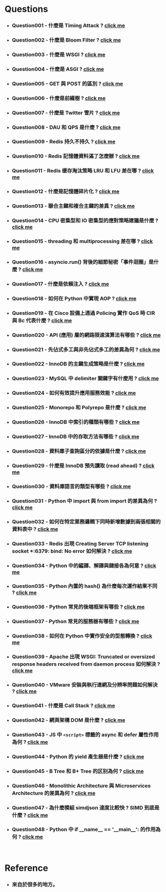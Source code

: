 Questions
=====
* ### Question001 - 什麼是 Timing Attack ? [click me](https://github.com/GitHub-WeiChiang/main/tree/master/Questions/Question001)
* ### Question002 - 什麼是 Bloom Filter ? [click me](https://github.com/GitHub-WeiChiang/main/tree/master/Questions/Question002)
* ### Question003 - 什麼是 WSGI ? [click me](https://github.com/GitHub-WeiChiang/main/tree/master/Questions/Question003)
* ### Question004 - 什麼是 ASGI ? [click me](https://github.com/GitHub-WeiChiang/main/tree/master/Questions/Question004)
* ### Question005 - GET 與 POST 的區別 ? [click me](https://github.com/GitHub-WeiChiang/main/tree/master/Questions/Question005)
* ### Question006 - 什麼是前綴樹 ? [click me](https://github.com/GitHub-WeiChiang/main/tree/master/Questions/Question006)
* ### Question007 - 什麼是 Twitter 雪片 ? [click me](https://github.com/GitHub-WeiChiang/main/tree/master/Questions/Question007)
* ### Question008 - DAU 和 QPS 是什麼 ? [click me](https://github.com/GitHub-WeiChiang/main/tree/master/Questions/Question008)
* ### Question009 - Redis 持久不持久 ? [click me](https://github.com/GitHub-WeiChiang/main/tree/master/Questions/Question009)
* ### Question010 - Redis 記憶體資料滿了怎麼辦 ? [click me](https://github.com/GitHub-WeiChiang/main/tree/master/Questions/Question010)
* ### Question011 - Redis 缓存淘汰策略 LRU 和 LFU 差在哪 ? [click me](https://github.com/GitHub-WeiChiang/main/tree/master/Questions/Question011)
* ### Question012 - 什麼是記憶體碎片化 ? [click me](https://github.com/GitHub-WeiChiang/main/tree/master/Questions/Question012)
* ### Question013 - 聯合主鍵和複合主鍵的差異 ? [click me](https://github.com/GitHub-WeiChiang/main/tree/master/Questions/Question013)
* ### Question014 - CPU 密集型和 IO 密集型的應對策略建議是什麼 ? [click me](https://github.com/GitHub-WeiChiang/main/tree/master/Questions/Question014)
* ### Question015 - threading 和 multiprocessing 差在哪 ? [click me](https://github.com/GitHub-WeiChiang/main/tree/master/Questions/Question015)
* ### Question016 - asyncio.run() 背後的細節秘密「事件迴圈」是什麼 ? [click me](https://github.com/GitHub-WeiChiang/main/tree/master/Questions/Question016)
* ### Question017 - 什麼是依賴注入 ? [click me](https://github.com/GitHub-WeiChiang/main/tree/master/Questions/Question017)
* ### Question018 - 如何在 Python 中實現 AOP ? [click me](https://github.com/GitHub-WeiChiang/main/tree/master/Questions/Question018)
* ### Question019 - 在 Cisco 設備上透過 Policing 實作 QoS 時 CIR 與 Bc 代表什麼 ? [click me](https://github.com/GitHub-WeiChiang/main/tree/master/Questions/Question019)
* ### Question020 - API (應用) 層的網路限速演算法有哪些 ? [click me](https://github.com/GitHub-WeiChiang/main/tree/master/Questions/Question020)
* ### Question021 - 先佔式多工與非先佔式多工的差異為何 ? [click me](https://github.com/GitHub-WeiChiang/main/tree/master/Questions/Question021)
* ### Question022 - InnoDB 的主鍵生成策略是什麼 ? [click me](https://github.com/GitHub-WeiChiang/main/tree/master/Questions/Question022)
* ### Question023 - MySQL 中 delimiter 關鍵字有什麼用 ? [click me](https://github.com/GitHub-WeiChiang/main/tree/master/Questions/Question023)
* ### Question024 - 如何有效提升應用服務效能 ? [click me](https://github.com/GitHub-WeiChiang/main/tree/master/Questions/Question024)
* ### Question025 - Monorepo 和 Polyrepo 是什麼 ? [click me](https://github.com/GitHub-WeiChiang/main/tree/master/Questions/Question025)
* ### Question026 - InnoDB 中索引的種類有哪些 ? [click me](https://github.com/GitHub-WeiChiang/main/tree/master/Questions/Question026)
* ### Question027 - InnoDB 中的存取方法有哪些 ? [click me](https://github.com/GitHub-WeiChiang/main/tree/master/Questions/Question027)
* ### Question028 - 資料庫子查詢區分的依據是什麼 ? [click me](https://github.com/GitHub-WeiChiang/main/tree/master/Questions/Question028)
* ### Question029 - 什麼是 InnoDB 預先讀取 (read ahead) ? [click me](https://github.com/GitHub-WeiChiang/main/tree/master/Questions/Question029)
* ### Question030 - 資料庫語言的類型有哪些 ? [click me](https://github.com/GitHub-WeiChiang/main/tree/master/Questions/Question030)
* ### Question031 - Python 中 import 與 from import 的差異為何 ? [click me](https://github.com/GitHub-WeiChiang/main/tree/master/Questions/Question031)
* ### Question032 - 如何在特定業務邏輯下同時新增數據到兩張相關的資料表中 ? [click me](https://github.com/GitHub-WeiChiang/main/tree/master/Questions/Question032)
* ### Question033 - Redis 出現 Creating Server TCP listening socket *:6379: bind: No error 如何解決 ? [click me](https://github.com/GitHub-WeiChiang/main/tree/master/Questions/Question033)
* ### Question034 - Python 中的編譯、解譯與鏈接各為何意 ? [click me](https://github.com/GitHub-WeiChiang/main/tree/master/Questions/Question034)
* ### Question035 - Python 內置的 hash() 為什麼每次運作結果不同 ? [click me](https://github.com/GitHub-WeiChiang/main/tree/master/Questions/Question035)
* ### Question036 - Python 常見的後端框架有哪些 ? [click me](https://github.com/GitHub-WeiChiang/main/tree/master/Questions/Question036)
* ### Question037 - Python 常見的服務器有哪些 ? [click me](https://github.com/GitHub-WeiChiang/main/tree/master/Questions/Question037)
* ### Question038 - 如何在 Python 中實作安全的型態轉換 ? [click me](https://github.com/GitHub-WeiChiang/main/tree/master/Questions/Question038)
* ### Question039 - Apache 出現 WSGI: Truncated or oversized response headers received from daemon process 如何解決 ? [click me](https://github.com/GitHub-WeiChiang/main/tree/master/Questions/Question039)
* ### Question040 - VMware 安裝與執行連網及分辨率問題如何解決 ? [click me](https://github.com/GitHub-WeiChiang/main/tree/master/Questions/Question040)
* ### Question041 - 什麼是 Call Stack ? [click me](https://github.com/GitHub-WeiChiang/main/tree/master/Questions/Question041)
* ### Question042 - 網頁架構 DOM 是什麼 ? [click me](https://github.com/GitHub-WeiChiang/main/tree/master/Questions/Question042)
* ### Question043 - JS 中 ```<script>``` 標籤的 async 和 defer 屬性作用為何 ? [click me](https://github.com/GitHub-WeiChiang/main/tree/master/Questions/Question043)
* ### Question044 - Python 的 yield 產生器是什麼 ? [click me](https://github.com/GitHub-WeiChiang/main/tree/master/Questions/Question044)
* ### Question045 - B Tree 和 B+ Tree 的区别為何 ? [click me](https://github.com/GitHub-WeiChiang/main/tree/master/Questions/Question045)
* ### Question046 - Monolithic Architecture 與 Microservices Architecture 的差異為何 ? [click me](https://github.com/GitHub-WeiChiang/main/tree/master/Questions/Question046)
* ### Question047 - 為什麼模組 simdjson 速度比較快 ? SIMD 到底是什麼 ? [click me](https://github.com/GitHub-WeiChiang/main/tree/master/Questions/Question047)
* ### Question048 - Python 中 if \_\_name\_\_ == '\_\_main\_\_': 的作用為何 ? [click me](https://github.com/GitHub-WeiChiang/main/tree/master/Questions/Question048)
<br />

Reference
=====
* ### 來自於很多的地方。
<br />
